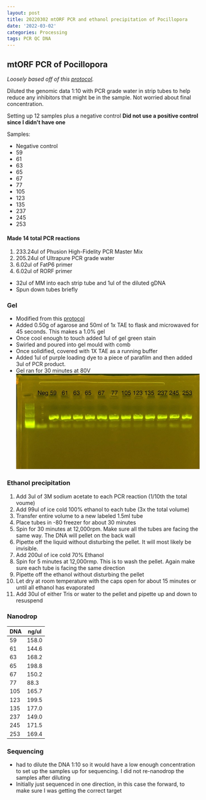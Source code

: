 ```yaml
---
layout: post
title: 20220302 mtORF PCR and ethanol precipitation of Pocillopora
date: '2022-03-02'
categories: Processing
tags: PCR QC DNA
---
```


## mtORF PCR of Pocillopora
*Loosely based off of this [protocol](https://meschedl.github.io/MESPutnam_Open_Lab_Notebook/mtORF-protocol/).*

Diluted the genomic data 1:10 with PCR grade water in strip tubes to help reduce any inhibitors that might be in the sample. Not worried about final concentration.

Setting up 12 samples plus a negative control
**Did not use a positive control since I didn't have one**

Samples:  
  * Negative control
  * 59
  * 61
  * 63
  * 65
  * 67
  * 77
  * 105
  * 123
  * 135
  * 237
  * 245
  * 253

#### Made 14 total PCR reactions
  1. 233.24ul of Phusion High-Fidelity PCR Master Mix
  2. 205.24ul of Ultrapure PCR grade water
  3. 6.02ul of FatP6 primer
  4. 6.02ul of RORF primer

* 32ul of MM into each strip tube and 1ul of the diluted gDNA
* Spun down tubes briefly

### Gel

- Modified from this [protocol](https://meschedl.github.io/MESPutnam_Open_Lab_Notebook/Gel-Protocol/)
- Added 0.50g of agarose and 50ml of 1x TAE to flask and microwaved for 45 seconds. This makes a 1.0% gel
- Once cool enough to touch added 1ul of gel green stain
- Swirled and poured into gel mould with comb
- Once solidified, covered with 1X TAE as a running buffer
- Added 1ul of purple loading dye to a piece of parafilm and then added 3ul of PCR product.
- Gel ran for 30 minutes at 80V
 ![20220302_gel.jpg](https://github.com/Kterpis/Putnam_Lab_Notebook/blob/master/images/gels/20220302_gel.jpg?raw=true)

### Ethanol precipitation
1. Add 3ul of 3M sodium acetate to each PCR reaction (1/10th the total voume)
2. Add 99ul of ice cold 100% ethanol to each tube (3x the total volume)
3. Transfer entire volume to a new labeled 1.5ml tube
4. Place tubes in -80 freezer for about 30 minutes
5. Spin for 30 minutes at 12,000rpm. Make sure all the tubes are facing the same way. The DNA will pellet on the back wall
6. Pipette off the liquid without disturbing the pellet. It will most likely be invisible.
7. Add 200ul of ice cold 70% Ethanol
8. Spin for 5 minutes at 12,000rmp. This is to wash the pellet. Again make sure each tube is facing the same direction
9. Pipette off the ethanol without disturbing the pellet
10. Let dry at room temperature with the caps open for about 15 minutes or until all ethanol has evaporated
11. Add 30ul of either Tris or water to the pellet and pipette up and down to resuspend

### Nanodrop

| DNA | ng/ul |
|-------------	|------------	|
|59 | 158.0|
|61 | 144.6|
|63 | 168.2|
|65 |198.8|
|67 | 150.2|
|77 | 88.3|
|105 | 165.7|
|123 | 199.5|
|135 | 177.0|
|237 | 149.0|
|245 |171.5|
|253 | 169.4|

### Sequencing  
  - had to dilute the DNA 1:10 so it would have a low enough concentration to set up the samples up for sequencing. I did not re-nanodrop the samples after diluting
  - Initially just sequenced in one direction, in this case the forward, to make sure I was getting the correct target
